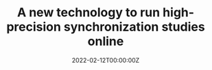 ---
# Documentation: https://wowchemy.com/docs/managing-content/

title: "A new technology to run high-precision synchronization studies online"
summary: 
authors: []
tags: []
categories: []
featured: false
date: "2022-02-12T00:00:00Z"
lastmod: "2022-02-12T00:00:00Z"


# Optional external URL for project (replaces project detail page).
external_link: https://cms.mus.cam.ac.uk/news/new-paper-repp-robust-cross-platform-solution-online-sensorimotor-synchronization-experiments

# Featured image
# To use, add an image named `featured.jpg/png` to your page's folder.
# Focal points: Smart, Center, TopLeft, Top, TopRight, Left, Right, BottomLeft, Bottom, BottomRight.
image:
  caption:
  focal_point: ""
  preview_only: false

# Custom links (optional).
#   Uncomment and edit lines below to show custom links.

url_code: ""
url_pdf: ""
url_slides: ""
url_video: ""

# Slides (optional).
#   Associate this project with Markdown slides.
#   Simply enter your slide deck's filename without extension.
#   E.g. `slides = "example-slides"` references `content/slides/example-slides.md`.
#   Otherwise, set `slides = ""`.
slides: ""
---
